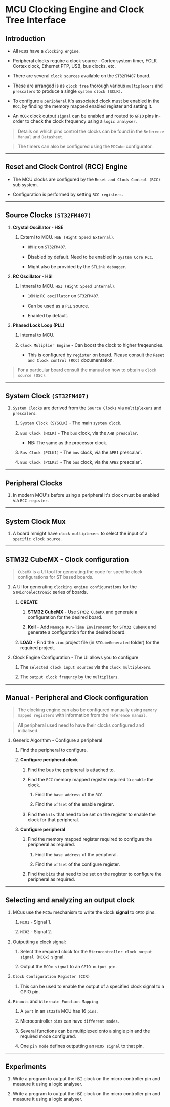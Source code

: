 # MCU Clocking Engine and Clock Tree Interface

## Introduction

* All `MCU`s have a `clocking engine`.

* Peripheral clocks require a clock source - Cortex system timer, FCLK Cortex clock, Ethernet PTP, USB, bus clocks, etc. 

* There are several `clock sources` available on the `ST32FM407` board.

* These are arranged is as `clock tree` thorough various `multiplexers` and `prescalers` to produce a single `system clock (SCLK)`.

* To configure a `peripheral` it's associated clock must be enabled in the `RCC`, by finding the memory mapped enabled register and setting it.

* An `MCOx` clock output `signal` can be enabled and routed to `GPIO` pins in-order to check the clock frequency using a `logic analyser`.

> Details on which pins control the clocks can be found in the `Reference Manual` and `Datasheet`.

> The timers can also be configured using the `MDCube` configurator.

---

## Reset and Clock Control (RCC) Engine

* The MCU clocks are configured by the `Reset and Clock Control (RCC)` sub system.

* Configuration is performed by setting `RCC registers`.

---

## Source Clocks `(ST32FM407)`

1. __Crystal Oscillator - HSE__

    1. Externl to MCU. `HSE (Hight Speed External)`. 

        * `8MHz` on `ST32FM407`.

        * Disabled by default. Need to be enabled in `System Core RCC`.
        
        * Might also be provided by the `STLink debugger`.

2. __RC Oscillator - HSI__

    1. Intneral to MCU. `HSI (Hight Speed Internal)`.

        * `16MHz` `RC oscillator` on `ST32FM407`.

        * Can be used as a `PLL` source.

        * Enabled by default.

3. __Phased Lock Loop (PLL)__

    1. Internal to MCU.

    2. `Clock Muliplier Engine` - Can boost the clock to higher freqeuncies.

        * This is configured by `register` on board. Please consult the `Reset and Clock control (RCC)` documentation.

> For a particular board consult the manual on how to obtain a `clock source (OSC)`.

---

## System Clock `(ST32FM407)`

1. `System Clocks` are derived from the `Source Clocks` via `multiplexers` and `prescalers`.

    1. `System Clock (SYSCLK)` - The main `system clock`.

    2. `Bus Clock (HCLK)` - The `bus` clock, via the `AHB prescalar`. 

        * NB: The same as the processor clock.

    3. `Bus Clock (PCLK1)` - The `bus` clock, via the `APB1` prescalar`.

    4. `Bus Clock (PCLK2)` - The `bus` clock, via the `APB2` prescalar`. 

---

## Peripheral Clocks

1. In modern MCU's before using a peripheral it's clock must be enabled via `RCC register`.

---

## System Clock Mux

1. A board mmight have `clock multiplexers` to select the input of a `specific clock source`.

----

## STM32 CubeMX - Clock configuration

> `CubeMX` is a UI tool for generating the code for specific clock configurations for ST based boards.

1. A UI for generating `clocking engine configurations` for the `STMicroelectronic` series of boards.

    1. __CREATE__

        1. __STM32 CubeMX__ - Use `STM32 CubeMX` and generate a configuration for the desired board.

        2. __Keil__ - Add `Manage Run-Time Environemnt` for `STM32 CubeMX` and generate a configuration for the desired board.

    2. __LOAD__ - Find the `.ioc` project file (in `STCubeGenerated` folder) for the required project.


2. Clock Engine Configuration - The UI allows you to configure 

    1. The `selected clock input sources` via the `clock multiplexers`.
    
    2. The `output clock frequncy` by the `multipliers`.

---

## Manual - Peripheral and Clock configuration

> The clocking engine can also be configured manually using `memory mapped registers` with information from the `reference manual`.

> All peripheral used need to have their clocks configured and initialised.

1. Generic Algorithm - Configure a peripheral 

    1. Find the peripheral to configure.

    2. __Configure peripheral clock__

        1. Find the bus the peripheral is attached to.

        2. Find the `RCC` memory mapped register required to `enable` the clock.

            1. Find the `base address` of the `RCC`.

            2. Find the `offset` of the enable register.

        3. Find the `bits` that need to be set on the register to enable the clock for that peripheral.

    2. __Configure peripheral__

        1. Find the memory mapped register required to configure the peripheral as required.

            1. Find the `base address` of the peripheral.

            2. Find the `offset` of the configure register.
        
        3. Find the `bits` that need to be set on the register to configure the peripheral as required.

---

## Selecting and analyzing an output clock

1. MCus use the `MCOx` mechanism to write the clock __signal__ to `GPIO` pins.

    1. `MCO1` - Signal 1.

    2. `MC02` - Signal 2.

2. Outputting a clock signal:

    1. Select the required clock for the `Microcontroller clock output signal (MCOx)` signal.

    2. Output the `MCOx signal` to an `GPIO output pin`.

3. `Clock Configuration Register (CCR)`

    1. This can be used to enable the output of a specified clock signal to a GPIO pin.

4. `Pinouts` and `Alternate Function Mapping`

    1. A `port` in an `st32fm` MCU has 16 `pins`.

    1. Microcontroller `pins` can have `different modes`.
    
    2. Several functions can be multiplexed onto a single pin and the required mode configured.

    3. One `pin mode` defines outputting an `MCOx signal` to that pin. 

---

## Experiments

1. Write a program to output the `HSI` clock on the micro controller pin and measure it using a logic analyser.

1. Write a program to output the `HSE` clock on the micro controller pin and measure it using a logic analyser.